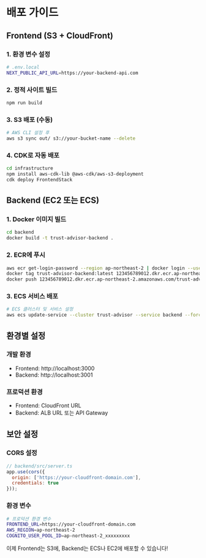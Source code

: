 # 배포 가이드

## Frontend (S3 + CloudFront)

### 1. 환경 변수 설정
```bash
# .env.local
NEXT_PUBLIC_API_URL=https://your-backend-api.com
```

### 2. 정적 사이트 빌드
```bash
npm run build
```

### 3. S3 배포 (수동)
```bash
# AWS CLI 설정 후
aws s3 sync out/ s3://your-bucket-name --delete
```

### 4. CDK로 자동 배포
```bash
cd infrastructure
npm install aws-cdk-lib @aws-cdk/aws-s3-deployment
cdk deploy FrontendStack
```

## Backend (EC2 또는 ECS)

### 1. Docker 이미지 빌드
```bash
cd backend
docker build -t trust-advisor-backend .
```

### 2. ECR에 푸시
```bash
aws ecr get-login-password --region ap-northeast-2 | docker login --username AWS --password-stdin 123456789012.dkr.ecr.ap-northeast-2.amazonaws.com
docker tag trust-advisor-backend:latest 123456789012.dkr.ecr.ap-northeast-2.amazonaws.com/trust-advisor-backend:latest
docker push 123456789012.dkr.ecr.ap-northeast-2.amazonaws.com/trust-advisor-backend:latest
```

### 3. ECS 서비스 배포
```bash
# ECS 클러스터 및 서비스 설정
aws ecs update-service --cluster trust-advisor --service backend --force-new-deployment
```

## 환경별 설정

### 개발 환경
- Frontend: http://localhost:3000
- Backend: http://localhost:3001

### 프로덕션 환경
- Frontend: CloudFront URL
- Backend: ALB URL 또는 API Gateway

## 보안 설정

### CORS 설정
```javascript
// backend/src/server.ts
app.use(cors({
  origin: ['https://your-cloudfront-domain.com'],
  credentials: true
}));
```

### 환경 변수
```bash
# 프로덕션 환경 변수
FRONTEND_URL=https://your-cloudfront-domain.com
AWS_REGION=ap-northeast-2
COGNITO_USER_POOL_ID=ap-northeast-2_xxxxxxxxx
```

이제 Frontend는 S3에, Backend는 ECS나 EC2에 배포할 수 있습니다!